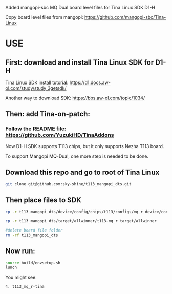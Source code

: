 Added mangopi-sbc MQ Dual board level files for Tina Linux SDK D1-H

Copy board level files from mangopi: https://github.com/mangopi-sbc/Tina-Linux


# USE

## First: download and install Tina Linux SDK for D1-H

Tina Linux SDK install tutorial: https://d1.docs.aw-ol.com/study/study_3getsdk/

Another way to download SDK: https://bbs.aw-ol.com/topic/1034/

## Then: add Tina-on-patch: 

### Follow the README file: https://github.com/YuzukiHD/TinaAddons

Now D1-H SDK supports T113 chips, but it only supports Nezha T113 board.

To support Mangopi MQ-Dual, one more step is needed to be done.

## Download this repo and go to root of Tina Linux

``` sh
git clone git@github.com:sky-shine/t113_mangopi_dts.git
```
## Then place files to SDK

``` sh
cp -r t113_mangopi_dts/device/config/chips/t113/configs/mq_r device/config/chips/t113/configs

cp -r t113_mangopi_dts/target/allwinner/t113-mq_r target/allwinner

#delete board file folder
rm -rf t113_mangopi_dts
``` 
## Now run:

``` sh
source build/envsetup.sh
lunch
```
You might see:
``` sh
4. t113_mq_r-tina
``` 

